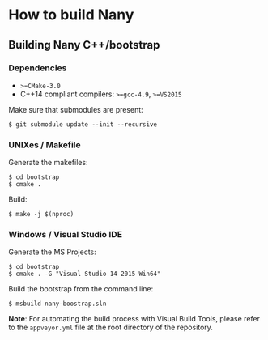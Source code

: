How to build Nany
=================


Building Nany C++/bootstrap
---------------------------

### Dependencies

 * `>=CMake-3.0`
 * C++14 compliant compilers: `>=gcc-4.9`, `>=VS2015`

Make sure that submodules are present:
```
$ git submodule update --init --recursive
```


### UNIXes / Makefile

Generate the makefiles:
```
$ cd bootstrap
$ cmake .

```

Build:
```
$ make -j $(nproc)
```


### Windows / Visual Studio IDE


Generate the MS Projects:
```
$ cd bootstrap
$ cmake . -G "Visual Studio 14 2015 Win64"
```

Build the bootstrap from the command line:
```
$ msbuild nany-boostrap.sln
```

**Note**: For automating the build process with Visual Build Tools, please refer
to the `appveyor.yml` file at the root directory of the repository.

